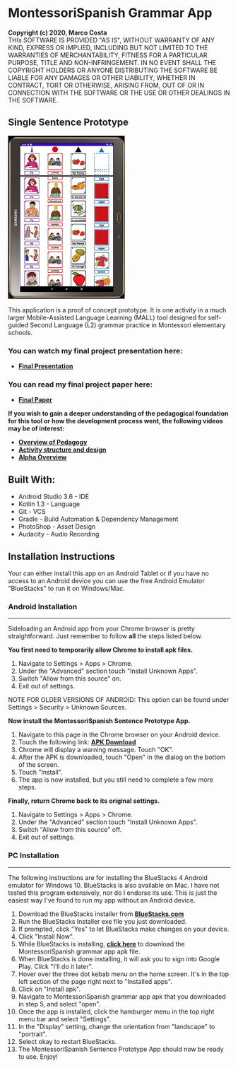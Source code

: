 
# MontessoriSpanish Grammar App
**Copyright (c) 2020, Marco Costa**  
THIs SOFTWARE IS PROVIDED "AS IS", WITHOUT WARRANTY OF ANY KIND, EXPRESS OR IMPLIED, INCLUDING BUT NOT LIMITED TO THE WARRANTIES OF MERCHANTABILITY, FITNESS FOR A PARTICULAR PURPOSE, TITLE AND NON-INFRINGEMENT. IN NO EVENT SHALL THE COPYRIGHT HOLDERS OR ANYONE DISTRIBUTING THE SOFTWARE BE LIABLE FOR ANY DAMAGES OR OTHER LIABILITY, WHETHER IN CONTRACT, TORT OR OTHERWISE, ARISING FROM, OUT OF OR IN CONNECTION WITH THE SOFTWARE OR THE USE OR OTHER DEALINGS IN THE SOFTWARE.
## Single Sentence Prototype
![Single Activity Prototype](appscreenshot.png)

This application is a proof of concept prototype. It is one activity in a much larger Mobile-Assisted Language Learning (MALL) tool designed for self-guided Second Language (L2) grammar practice in Montessori elementary schools.

### You can watch my final project presentation here:
 - [**Final Presentation**](https://youtu.be/ioAMmT0AJhk)
### You can read my final project paper here:
 - [**Final Paper**](https://)

**If you wish to gain a deeper understanding of the pedagogical foundation for this tool or how the development process went, the following videos may be of interest:**
- [**Overview of Pedagogy**](https://youtu.be/6Me3dQJOzdc)
- [**Activity structure and design**](https://youtu.be/5dAVgHNxMhE)
- [**Alpha Overview**](https://youtu.be/fsCOiN2IWfc)


## Built With:
- Android Studio 3.6 - IDE
- Kotlin 1.3 - Language
- Git - VCS
- Gradle - Build Automation & Dependency Management
- PhotoShop - Asset Design
- Audacity - Audio Recording


## Installation Instructions
Your can either install this app on an Android Tablet or if you have no access to an Android device you can use the free Android Emulator "BlueStacks" to run it on Windows/Mac.

### Android Installation
***
Sideloading an Android app from your Chrome browser is pretty straightforward. Just remember to follow **all** the steps listed below.

**You first need to temporarily allow Chrome to install apk files.**
1. Navigate to Settings > Apps > Chrome.
2. Under the "Advanced" section touch "Install Unknown Apps".
3. Switch "Allow from this source" on.
4. Exit out of settings.

NOTE FOR OLDER VERSIONS OF ANDROID: This option can be found under Settings > Security > Unknown Sources.

**Now install the MontessoriSpanish Sentence Prototype App.**
1. Navigate to this page in the Chrome browser on your Android device.
2. Touch the following link: [**APK Download**](https://github.com/MarcoCosta55/MSGrammarPrototypeSingleActivity/raw/master/app-debug.apk)
3. Chrome will display a warning message. Touch "OK".
4. After the APK is downloaded, touch "Open" in the dialog on the bottom of the screen.
5. Touch "Install".
6. The app is now installed, but you still need to complete a few more steps.

**Finally, return Chrome back to its original settings.**
1. Navigate to Settings > Apps > Chrome.
2. Under the "Advanced" section touch "Install Unknown Apps".
3. Switch "Allow from this source" off.
4. Exit out of settings.

### PC Installation
***
The following instructions are for installing the BlueStacks 4 Android emulator for Windows 10. BlueStacks is also available on Mac. I have not tested this program extensively, nor do I endorse its use. This is just the easiest way I've found to run my app without an Android device.

1. Download the BlueStacks installer from [**BlueStacks.com**](https://www.bluestacks.com/)
2. Run the BlueStacks Installer exe file you just downloaded.
3. If prompted, click "Yes" to let BlueStacks make changes on your device.
4. Click "Install Now".
5. While BlueStacks is installing, [**click here**](https://github.com/MarcoCosta55/MSGrammarPrototypeSingleActivity/raw/master/app-debug.apk) to download the MontessoriSpanish grammar app apk file.
6. When BlueStacks is done installing, it will ask you to sign into Google Play. Click "I'll do it later".
7. Hover over the three dot kebab menu on the home screen. It's in the top left section of the page right next to "Installed apps".
8. Click on "Install apk".
9. Navigate to MontessoriSpanish grammar app apk that you downloaded in step 5, and select "open".
10. Once the app is installed, click the hamburger menu in the top right menu bar and select "Settings".
11. In the "Display" setting, change the orientation from "landscape" to "portrait".
12. Select okay to restart BlueStacks.
13. The MontessoriSpanish Sentence Prototype App should now be ready to use. Enjoy!

